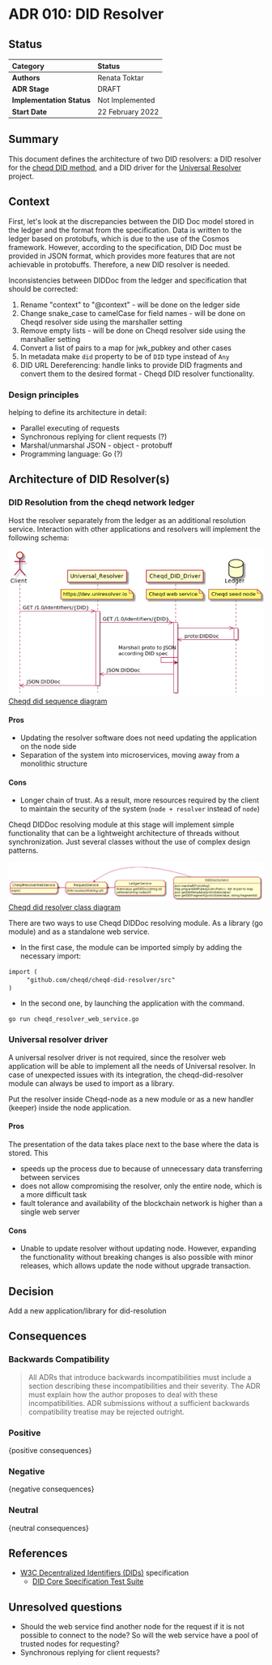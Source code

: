 
# ADR 010: DID Resolver

## Status

| Category | Status |
| :--- | :--- |
| **Authors** | Renata Toktar|
| **ADR Stage** | DRAFT |
| **Implementation Status** | Not Implemented |
| **Start Date** | 22 February 2022 |

## Summary

This document defines the architecture of two DID resolvers: a DID resolver for the [cheqd DID method](adr-002-cheqd-did-method.md), and a DID driver for the [Universal Resolver](https://github.com/decentralized-identity/universal-resolver) project.

## Context

First, let's look at the discrepancies between the DID Doc model stored in the ledger and the format from the specification. Data is written to the ledger based on protobufs, which is due to the use of the Cosmos framework. However, according to the specification, DID Doc must be provided in JSON format, which provides more features that are not achievable in protobuffs.
Therefore, a new DID resolver is needed.

Inconsistencies between DIDDoc from the ledger and specification that should be corrected:

1. Rename "context" to "@context" - will be done on the ledger side
2. Change snake_case to camelCase for field names - will be done on Cheqd resolver side using the marshaller setting
3. Remove empty lists  - will be done on Cheqd resolver side using the marshaller setting
4. Convert a list of pairs to a map for jwk_pubkey and other cases
5. In metadata make `did` property to be of `DID` type instead of `Any`
6. DID URL Dereferencing: handle links to provide DID fragments and convert them to the desired format - Cheqd DID resolver functionality.

### Design principles

 helping to define its architecture in detail:

- Parallel executing of requests
- Synchronous replying for client requests (?)
- Marshal/unmarshal JSON - object - protobuff
- Programming language: Go (?)

## Architecture of DID Resolver(s)

### DID Resolution from the cheqd network ledger

Host the resolver separately from the ledger as an additional resolution service. Interaction with other applications and resolvers will implement the following schema:

![Cheqd did resolver](assets/adr-010-DID-resolver-diagram.png)
[Cheqd did sequence diagram](assets/adr-010-DID-resolver-diagram.puml)

#### Pros

- Updating the resolver software does not need updating the application on the node side
- Separation of the system into microservices, moving away from a monolithic structure

#### Cons

- Longer chain of trust. As a result, more resources required by the client to maintain the security of the system (`node + resolver` instead of `node`)

Cheqd DIDDoc resolving module at this stage will implement simple functionality that can be a lightweight architecture of threads without synchronization. Just several classes without the use of complex design patterns.

![cheqd did resolver class diagram](assets/adr-010-DID-resolver-driver.png)
[Cheqd did resolver class diagram](assets/adr-010-DID-resolver-driver.puml)

There are two ways to use Cheqd DIDDoc resolving module. As a library (go module) and as a standalone web service.

- In the first case, the module can be imported simply by adding the necessary import:

```golang
import (
     "github.com/cheqd/cheqd-did-resolver/src"
)
```

- In the second one, by launching the application with the command.

```bash
go run cheqd_resolver_web_service.go
```

### Universal resolver driver

A universal resolver driver is not required, since the resolver web application will be able to implement all the needs of Universal resolver. In case of unexpected issues with its integration, the cheqd-did-resolver module can always be used to import as a library.

Put the resolver inside Cheqd-node as a new module or as a new handler (keeper) inside the node application.

#### Pros

The presentation of the data takes place next to the base where the data is stored. This

- speeds up the process due to because of unnecessary data transferring between services
- does not allow compromising the resolver, only the entire node, which is a more difficult task
- fault tolerance and availability of the blockchain network is higher than a single web server

#### Cons

- Unable to update resolver without updating node. However, expanding the functionality without breaking changes is also possible with minor releases, which allows update the node without upgrade transaction.

## Decision

Add a new application/library for did-resolution

## Consequences

### Backwards Compatibility

> All ADRs that introduce backwards incompatibilities must include a section describing these incompatibilities and their severity. The ADR must explain how the author proposes to deal with these incompatibilities. ADR submissions without a sufficient backwards compatibility treatise may be rejected outright.

### Positive

{positive consequences}

### Negative

{negative consequences}

### Neutral

{neutral consequences}

## References

- [W3C Decentralized Identifiers (DIDs)](https://www.w3.org/TR/did-core/) specification
  - [DID Core Specification Test Suite](https://w3c.github.io/did-test-suite/)

## Unresolved questions

- Should the web service find another node for the request if it is not possible to connect to the node? So will the web service have a pool of trusted nodes for requesting?
- Synchronous replying for client requests?
